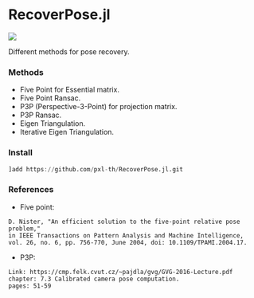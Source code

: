 # RecoverPose.jl

[![](https://img.shields.io/badge/docs-dev-blue.svg)](https://pxl-th.github.io/RecoverPose.jl/dev/)

Different methods for pose recovery.

### Methods

- Five Point for Essential matrix.
- Five Point Ransac.
- P3P (Perspective-3-Point) for projection matrix.
- P3P Ransac.
- Eigen Triangulation.
- Iterative Eigen Triangulation.

### Install

```julia
]add https://github.com/pxl-th/RecoverPose.jl.git
```

### References

- Five point:
```
D. Nister, "An efficient solution to the five-point relative pose problem,"
in IEEE Transactions on Pattern Analysis and Machine Intelligence,
vol. 26, no. 6, pp. 756-770, June 2004, doi: 10.1109/TPAMI.2004.17.
```

- P3P:
```
Link: https://cmp.felk.cvut.cz/~pajdla/gvg/GVG-2016-Lecture.pdf
chapter: 7.3 Calibrated camera pose computation.
pages: 51-59
```
